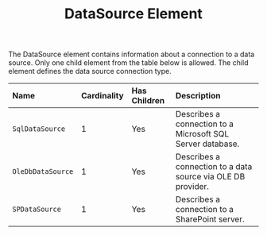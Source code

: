 ﻿---
title: DataSource Element
second_title: Aspose.Words for SharePoint
articleTitle: DataSource Element
linktitle: DataSource Element
description: "DataSource element meaning and structure which may be used while configuring Aspose.Words for SharePoint reports."
type: docs
weight: 50
url: /sharepoint/datasource-element/
---

The DataSource element contains information about a connection to a data source. Only one child element from the table below is allowed. The child element defines the data source connection type.

| Name |Cardinality|Has Children| Description |
| :- | :- | :- | :- |
| `SqlDataSource` |1| Yes |Describes a connection to a Microsoft SQL Server database.|
| `OleDbDataSource` |1| Yes |Describes a connection to a data source via OLE DB provider.|
| `SPDataSource` |1| Yes |Describes a connection to a SharePoint server.|
